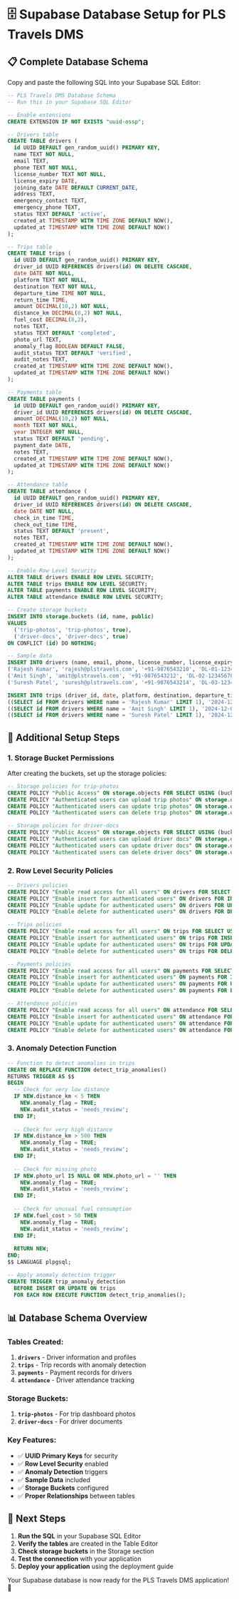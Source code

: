 # 🗄️ Supabase Database Setup for PLS Travels DMS

## 📋 Complete Database Schema

Copy and paste the following SQL into your Supabase SQL Editor:

```sql
-- PLS Travels DMS Database Schema
-- Run this in your Supabase SQL Editor

-- Enable extensions
CREATE EXTENSION IF NOT EXISTS "uuid-ossp";

-- Drivers table
CREATE TABLE drivers (
  id UUID DEFAULT gen_random_uuid() PRIMARY KEY,
  name TEXT NOT NULL,
  email TEXT,
  phone TEXT NOT NULL,
  license_number TEXT NOT NULL,
  license_expiry DATE,
  joining_date DATE DEFAULT CURRENT_DATE,
  address TEXT,
  emergency_contact TEXT,
  emergency_phone TEXT,
  status TEXT DEFAULT 'active',
  created_at TIMESTAMP WITH TIME ZONE DEFAULT NOW(),
  updated_at TIMESTAMP WITH TIME ZONE DEFAULT NOW()
);

-- Trips table
CREATE TABLE trips (
  id UUID DEFAULT gen_random_uuid() PRIMARY KEY,
  driver_id UUID REFERENCES drivers(id) ON DELETE CASCADE,
  date DATE NOT NULL,
  platform TEXT NOT NULL,
  destination TEXT NOT NULL,
  departure_time TIME NOT NULL,
  return_time TIME,
  amount DECIMAL(10,2) NOT NULL,
  distance_km DECIMAL(8,2) NOT NULL,
  fuel_cost DECIMAL(8,2),
  notes TEXT,
  status TEXT DEFAULT 'completed',
  photo_url TEXT,
  anomaly_flag BOOLEAN DEFAULT FALSE,
  audit_status TEXT DEFAULT 'verified',
  audit_notes TEXT,
  created_at TIMESTAMP WITH TIME ZONE DEFAULT NOW(),
  updated_at TIMESTAMP WITH TIME ZONE DEFAULT NOW()
);

-- Payments table
CREATE TABLE payments (
  id UUID DEFAULT gen_random_uuid() PRIMARY KEY,
  driver_id UUID REFERENCES drivers(id) ON DELETE CASCADE,
  amount DECIMAL(10,2) NOT NULL,
  month TEXT NOT NULL,
  year INTEGER NOT NULL,
  status TEXT DEFAULT 'pending',
  payment_date DATE,
  notes TEXT,
  created_at TIMESTAMP WITH TIME ZONE DEFAULT NOW(),
  updated_at TIMESTAMP WITH TIME ZONE DEFAULT NOW()
);

-- Attendance table
CREATE TABLE attendance (
  id UUID DEFAULT gen_random_uuid() PRIMARY KEY,
  driver_id UUID REFERENCES drivers(id) ON DELETE CASCADE,
  date DATE NOT NULL,
  check_in_time TIME,
  check_out_time TIME,
  status TEXT DEFAULT 'present',
  notes TEXT,
  created_at TIMESTAMP WITH TIME ZONE DEFAULT NOW(),
  updated_at TIMESTAMP WITH TIME ZONE DEFAULT NOW()
);

-- Enable Row Level Security
ALTER TABLE drivers ENABLE ROW LEVEL SECURITY;
ALTER TABLE trips ENABLE ROW LEVEL SECURITY;
ALTER TABLE payments ENABLE ROW LEVEL SECURITY;
ALTER TABLE attendance ENABLE ROW LEVEL SECURITY;

-- Create storage buckets
INSERT INTO storage.buckets (id, name, public) 
VALUES 
  ('trip-photos', 'trip-photos', true),
  ('driver-docs', 'driver-docs', true)
ON CONFLICT (id) DO NOTHING;

-- Sample data
INSERT INTO drivers (name, email, phone, license_number, license_expiry, address, emergency_contact, emergency_phone) VALUES
('Rajesh Kumar', 'rajesh@plstravels.com', '+91-9876543210', 'DL-01-1234567890', '2025-12-31', 'Mumbai, Maharashtra', 'Priya Kumar', '+91-9876543211'),
('Amit Singh', 'amit@plstravels.com', '+91-9876543212', 'DL-02-1234567891', '2025-11-30', 'Delhi, NCR', 'Sunita Singh', '+91-9876543213'),
('Suresh Patel', 'suresh@plstravels.com', '+91-9876543214', 'DL-03-1234567892', '2025-10-15', 'Ahmedabad, Gujarat', 'Rekha Patel', '+91-9876543215');

INSERT INTO trips (driver_id, date, platform, destination, departure_time, return_time, amount, distance_km, fuel_cost, notes) VALUES
((SELECT id FROM drivers WHERE name = 'Rajesh Kumar' LIMIT 1), '2024-12-01', 'Uber', 'Mumbai Airport', '08:00:00', '10:30:00', 1200.00, 45.5, 15.2, 'Airport pickup'),
((SELECT id FROM drivers WHERE name = 'Amit Singh' LIMIT 1), '2024-12-01', 'Ola', 'Delhi Railway Station', '09:00:00', '11:15:00', 950.00, 38.2, 12.8, 'Station drop'),
((SELECT id FROM drivers WHERE name = 'Suresh Patel' LIMIT 1), '2024-12-01', 'Uber', 'Ahmedabad Mall', '14:00:00', '15:30:00', 650.00, 25.8, 8.5, 'Shopping trip');
```

## 🔧 Additional Setup Steps

### 1. Storage Bucket Permissions

After creating the buckets, set up the storage policies:

```sql
-- Storage policies for trip-photos
CREATE POLICY "Public Access" ON storage.objects FOR SELECT USING (bucket_id = 'trip-photos');
CREATE POLICY "Authenticated users can upload trip photos" ON storage.objects FOR INSERT WITH CHECK (bucket_id = 'trip-photos' AND auth.role() = 'authenticated');
CREATE POLICY "Authenticated users can update trip photos" ON storage.objects FOR UPDATE USING (bucket_id = 'trip-photos' AND auth.role() = 'authenticated');
CREATE POLICY "Authenticated users can delete trip photos" ON storage.objects FOR DELETE USING (bucket_id = 'trip-photos' AND auth.role() = 'authenticated');

-- Storage policies for driver-docs
CREATE POLICY "Public Access" ON storage.objects FOR SELECT USING (bucket_id = 'driver-docs');
CREATE POLICY "Authenticated users can upload driver docs" ON storage.objects FOR INSERT WITH CHECK (bucket_id = 'driver-docs' AND auth.role() = 'authenticated');
CREATE POLICY "Authenticated users can update driver docs" ON storage.objects FOR UPDATE USING (bucket_id = 'driver-docs' AND auth.role() = 'authenticated');
CREATE POLICY "Authenticated users can delete driver docs" ON storage.objects FOR DELETE USING (bucket_id = 'driver-docs' AND auth.role() = 'authenticated');
```

### 2. Row Level Security Policies

```sql
-- Drivers policies
CREATE POLICY "Enable read access for all users" ON drivers FOR SELECT USING (true);
CREATE POLICY "Enable insert for authenticated users" ON drivers FOR INSERT WITH CHECK (auth.role() = 'authenticated');
CREATE POLICY "Enable update for authenticated users" ON drivers FOR UPDATE USING (auth.role() = 'authenticated');
CREATE POLICY "Enable delete for authenticated users" ON drivers FOR DELETE USING (auth.role() = 'authenticated');

-- Trips policies
CREATE POLICY "Enable read access for all users" ON trips FOR SELECT USING (true);
CREATE POLICY "Enable insert for authenticated users" ON trips FOR INSERT WITH CHECK (auth.role() = 'authenticated');
CREATE POLICY "Enable update for authenticated users" ON trips FOR UPDATE USING (auth.role() = 'authenticated');
CREATE POLICY "Enable delete for authenticated users" ON trips FOR DELETE USING (auth.role() = 'authenticated');

-- Payments policies
CREATE POLICY "Enable read access for all users" ON payments FOR SELECT USING (true);
CREATE POLICY "Enable insert for authenticated users" ON payments FOR INSERT WITH CHECK (auth.role() = 'authenticated');
CREATE POLICY "Enable update for authenticated users" ON payments FOR UPDATE USING (auth.role() = 'authenticated');
CREATE POLICY "Enable delete for authenticated users" ON payments FOR DELETE USING (auth.role() = 'authenticated');

-- Attendance policies
CREATE POLICY "Enable read access for all users" ON attendance FOR SELECT USING (true);
CREATE POLICY "Enable insert for authenticated users" ON attendance FOR INSERT WITH CHECK (auth.role() = 'authenticated');
CREATE POLICY "Enable update for authenticated users" ON attendance FOR UPDATE USING (auth.role() = 'authenticated');
CREATE POLICY "Enable delete for authenticated users" ON attendance FOR DELETE USING (auth.role() = 'authenticated');
```

### 3. Anomaly Detection Function

```sql
-- Function to detect anomalies in trips
CREATE OR REPLACE FUNCTION detect_trip_anomalies()
RETURNS TRIGGER AS $$
BEGIN
  -- Check for very low distance
  IF NEW.distance_km < 5 THEN
    NEW.anomaly_flag = TRUE;
    NEW.audit_status = 'needs_review';
  END IF;
  
  -- Check for very high distance
  IF NEW.distance_km > 500 THEN
    NEW.anomaly_flag = TRUE;
    NEW.audit_status = 'needs_review';
  END IF;
  
  -- Check for missing photo
  IF NEW.photo_url IS NULL OR NEW.photo_url = '' THEN
    NEW.anomaly_flag = TRUE;
    NEW.audit_status = 'needs_review';
  END IF;
  
  -- Check for unusual fuel consumption
  IF NEW.fuel_cost > 50 THEN
    NEW.anomaly_flag = TRUE;
    NEW.audit_status = 'needs_review';
  END IF;
  
  RETURN NEW;
END;
$$ LANGUAGE plpgsql;

-- Apply anomaly detection trigger
CREATE TRIGGER trip_anomaly_detection 
  BEFORE INSERT OR UPDATE ON trips 
  FOR EACH ROW EXECUTE FUNCTION detect_trip_anomalies();
```

## 📊 Database Schema Overview

### Tables Created:

1. **`drivers`** - Driver information and profiles
2. **`trips`** - Trip records with anomaly detection
3. **`payments`** - Payment records for drivers
4. **`attendance`** - Driver attendance tracking

### Storage Buckets:

1. **`trip-photos`** - For trip dashboard photos
2. **`driver-docs`** - For driver documents

### Key Features:

- ✅ **UUID Primary Keys** for security
- ✅ **Row Level Security** enabled
- ✅ **Anomaly Detection** triggers
- ✅ **Sample Data** included
- ✅ **Storage Buckets** configured
- ✅ **Proper Relationships** between tables

## 🚀 Next Steps

1. **Run the SQL** in your Supabase SQL Editor
2. **Verify the tables** are created in the Table Editor
3. **Check storage buckets** in the Storage section
4. **Test the connection** with your application
5. **Deploy your application** using the deployment guide

Your Supabase database is now ready for the PLS Travels DMS application! 🎉
